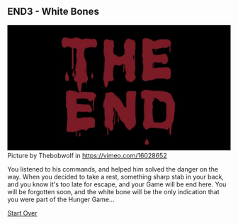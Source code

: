 END3 - White Bones
---
![badend](../images/blood-end.jpg)  
Picture by Thebobwolf in https://vimeo.com/16028652

You listened to his commands, and helped him solved the danger on the way. When you decided to take a rest, something sharp stab in your back, and you know it's too late for escape, and your Game will be end here. You will be forgotten soon, and the white bone will be the only indication that you were part of the Hunger Game...

[Start Over](../situations/casting-ceremony.md)